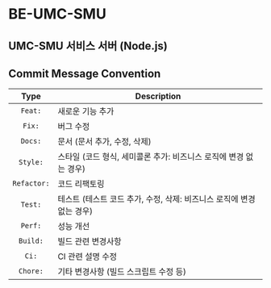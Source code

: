 # BE-UMC-SMU
UMC-SMU 서비스 서버 (Node.js)
--
## Commit Message Convention

|    Type     | Description  |
|:-----------:|---|
|   `Feat:`   | 새로운 기능 추가 |
|   `Fix:`    | 버그 수정 |
|   `Docs:`   | 문서 (문서 추가, 수정, 삭제) |
|  `Style:`   | 스타일 (코드 형식, 세미콜론 추가: 비즈니스 로직에 변경 없는 경우) |
| `Refactor:` | 코드 리팩토링 |
|   `Test:`   | 테스트 (테스트 코드 추가, 수정, 삭제: 비즈니스 로직에 변경 없는 경우) |
| `Perf:` | 성능 개선 |
|   `Build:`   | 빌드 관련 변경사항 |
|  `Ci:`   | CI 관련 설명 수정 |
|  `Chore:`   | 기타 변경사항 (빌드 스크립트 수정 등) |

